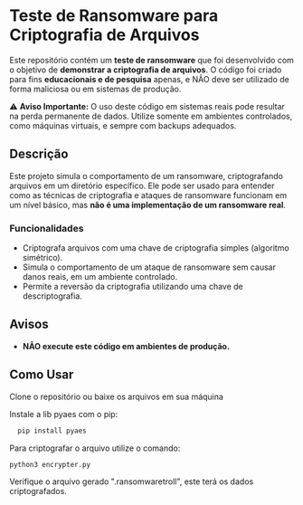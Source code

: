 # Teste de Ransomware para Criptografia de Arquivos

Este repositório contém um **teste de ransomware** que foi desenvolvido com o objetivo de **demonstrar a criptografia de arquivos**. O código foi criado para fins **educacionais e de pesquisa** apenas, e NÃO deve ser utilizado de forma maliciosa ou em sistemas de produção.

⚠️ **Aviso Importante:** O uso deste código em sistemas reais pode resultar na perda permanente de dados. Utilize somente em ambientes controlados, como máquinas virtuais, e sempre com backups adequados.

## Descrição

Este projeto simula o comportamento de um ransomware, criptografando arquivos em um diretório específico. Ele pode ser usado para entender como as técnicas de criptografia e ataques de ransomware funcionam em um nível básico, mas **não é uma implementação de um ransomware real**.

### Funcionalidades

- Criptografa arquivos com uma chave de criptografia simples (algoritmo simétrico).
- Simula o comportamento de um ataque de ransomware sem causar danos reais, em um ambiente controlado.
- Permite a reversão da criptografia utilizando uma chave de descriptografia.

## Avisos

- **NÃO execute este código em ambientes de produção.**

## Como Usar

Clone o repositório ou baixe os arquivos em sua máquina

Instale a lib pyaes com o pip:

```bash
  pip install pyaes
```

Para criptografar o arquivo utilize o comando:

```bash
python3 encrypter.py
```

Verifique o arquivo gerado ".ransomwaretroll", este terá os dados criptografados.


